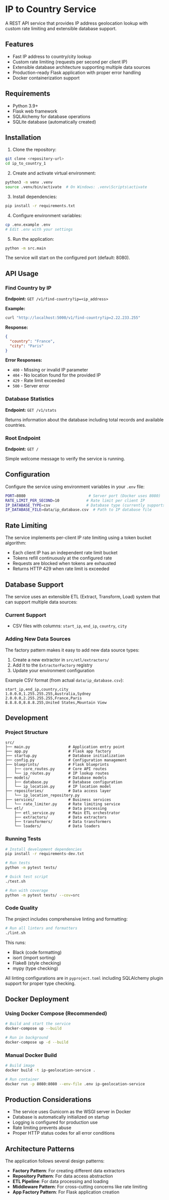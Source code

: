 # IP to Country Service

A REST API service that provides IP address geolocation lookup with custom rate limiting and extensible database support.

## Features

- Fast IP address to country/city lookup
- Custom rate limiting (requests per second per client IP)
- Extensible database architecture supporting multiple data sources
- Production-ready Flask application with proper error handling
- Docker containerization support

## Requirements

- Python 3.9+
- Flask web framework
- SQLAlchemy for database operations
- SQLite database (automatically created)

## Installation

1. Clone the repository:
```bash
git clone <repository-url>
cd ip_to_country_1
```

2. Create and activate virtual environment:
```bash
python3 -m venv .venv
source .venv/bin/activate  # On Windows: .venv\Scripts\activate
```

3. Install dependencies:
```bash
pip install -r requirements.txt
```

4. Configure environment variables:
```bash
cp .env.example .env
# Edit .env with your settings
```

5. Run the application:
```bash
python -m src.main
```

The service will start on the configured port (default: 8080).

## API Usage

### Find Country by IP

**Endpoint:** `GET /v1/find-country?ip=<ip_address>`

**Example:**
```bash
curl "http://localhost:5000/v1/find-country?ip=2.22.233.255"
```

**Response:**
```json
{
  "country": "France",
  "city": "Paris"
}
```

**Error Responses:**
- `400` - Missing or invalid IP parameter
- `404` - No location found for the provided IP
- `429` - Rate limit exceeded
- `500` - Server error

### Database Statistics

**Endpoint:** `GET /v1/stats`

Returns information about the database including total records and available countries.

### Root Endpoint

**Endpoint:** `GET /`

Simple welcome message to verify the service is running.

## Configuration

Configure the service using environment variables in your `.env` file:

```bash
PORT=8080                            # Server port (Docker uses 8080)
RATE_LIMIT_PER_SECOND=10            # Rate limit per client IP
IP_DATABASE_TYPE=csv                # Database type (currently supports csv)
IP_DATABASE_FILE=data/ip_database.csv  # Path to IP database file
```

## Rate Limiting

The service implements per-client IP rate limiting using a token bucket algorithm:

- Each client IP has an independent rate limit bucket
- Tokens refill continuously at the configured rate
- Requests are blocked when tokens are exhausted
- Returns HTTP 429 when rate limit is exceeded

## Database Support

The service uses an extensible ETL (Extract, Transform, Load) system that can support multiple data sources:

### Current Support
- CSV files with columns: `start_ip`, `end_ip`, `country`, `city`

### Adding New Data Sources

The factory pattern makes it easy to add new data source types:

1. Create a new extractor in `src/etl/extractors/`
2. Add it to the `ExtractorFactory` registry
3. Update your environment configuration

Example CSV format (from actual `data/ip_database.csv`):
```csv
start_ip,end_ip,country,city
1.0.0.0,1.255.255.255,Australia,Sydney
2.0.0.0,2.255.255.255,France,Paris
8.8.8.0,8.8.8.255,United States,Mountain View
```

## Development

### Project Structure

```
src/
├── main.py                 # Application entry point
├── app.py                  # Flask app factory
├── startup.py              # Database initialization
├── config.py               # Configuration management
├── blueprints/             # Flask blueprints
│   ├── core_routes.py      # Core API routes
│   └── ip_routes.py        # IP lookup routes
├── models/                 # Database models
│   ├── database.py         # Database configuration
│   └── ip_location.py      # IP location model
├── repositories/           # Data access layer
│   └── ip_location_repository.py
├── services/               # Business services
│   └── rate_limiter.py     # Rate limiting service
└── etl/                    # Data processing
    ├── etl_service.py      # Main ETL orchestrator
    ├── extractors/         # Data extractors
    ├── transformers/       # Data transformers
    └── loaders/            # Data loaders
```

### Running Tests

```bash
# Install development dependencies
pip install -r requirements-dev.txt

# Run tests
python -m pytest tests/

# Quick test script
./test.sh

# Run with coverage
python -m pytest tests/ --cov=src
```

### Code Quality

The project includes comprehensive linting and formatting:

```bash
# Run all linters and formatters
./lint.sh
```

This runs:
- Black (code formatting)
- isort (import sorting)  
- Flake8 (style checking)
- mypy (type checking)

All linting configurations are in `pyproject.toml` including SQLAlchemy plugin support for proper type checking.

## Docker Deployment

### Using Docker Compose (Recommended)

```bash
# Build and start the service
docker-compose up --build

# Run in background
docker-compose up -d --build
```

### Manual Docker Build

```bash
# Build image
docker build -t ip-geolocation-service .

# Run container
docker run -p 8080:8080 --env-file .env ip-geolocation-service
```

## Production Considerations

- The service uses Gunicorn as the WSGI server in Docker
- Database is automatically initialized on startup
- Logging is configured for production use
- Rate limiting prevents abuse
- Proper HTTP status codes for all error conditions

## Architecture Patterns

The application follows several design patterns:

- **Factory Pattern**: For creating different data extractors
- **Repository Pattern**: For data access abstraction
- **ETL Pipeline**: For data processing and loading
- **Middleware Pattern**: For cross-cutting concerns like rate limiting
- **App Factory Pattern**: For Flask application creation